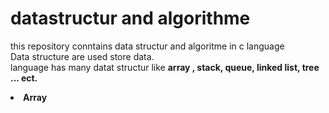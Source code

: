 # datastructur and algorithme 
this repository conntains data structur and algoritme in c language </br>
Data structure are used store data. </br>
language has many datat structur like <strong> array , stack, queue, linked list, tree ... </srtong> ect.</br>
<li><a linke = "array">Array</a></li>
